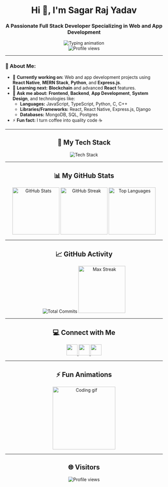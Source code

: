 <h1 align="center">Hi 👋, I'm Sagar Raj Yadav</h1>
<h3 align="center">A Passionate Full Stack Developer Specializing in Web and App Development</h3>

<div align="center">
  <img src="https://readme-typing-svg.demolab.com?font=Fira+Code&size=22&duration=4000&pause=1000&color=37BCF7&center=true&vCenter=true&width=600&lines=Frontend+%7C+Backend+%7C+App+Developer;Always+Learning+%7C+Problem+Solver+%F0%9F%A7%91%E2%80%8D%F0%9F%92%BB" alt="Typing animation" />
</div>

<div align="center">
  <img src="https://komarev.com/ghpvc/?username=sagar-raj-yadav&label=Profile+Views&color=brightgreen&style=flat-square" alt="Profile views" />
</div>

---

### 🌟 About Me:
- 🔭 **Currently working on:** Web and app development projects using **React Native**, **MERN Stack**, **Python**, and **Express.js**.
- 🌱 **Learning next:** **Blockchain** and advanced **React** features.
- 💬 **Ask me about:** **Frontend**, **Backend**, **App Development**, **System Design**, and technologies like:
  - **Languages:** JavaScript, TypeScript, Python, C, C++
  - **Libraries/Frameworks:** React, React Native, Express.js, Django
  - **Databases:** MongoDB, SQL, Postgres
- ⚡ **Fun fact:** I turn coffee into quality code ☕


---

<h2 align="center">🚀 My Tech Stack</h2>
<div align="center">
  <img src="https://skillicons.dev/icons?i=html,css,javascript,typescript,react,nodejs,express,mongodb,sql,postgres,python,django,c,cpp,github,git,androidstudio,vscode,figma,aws" alt="Tech Stack" />
</div>

---

<h2 align="center">📊 My GitHub Stats</h2>
<div align="center">
  <img src="https://github-readme-stats.vercel.app/api?username=sagar-raj-yadav&show_icons=true&theme=radical" height="150" alt="GitHub Stats" />
  <img src="https://streak-stats.demolab.com?user=sagar-raj-yadav&theme=radical" height="150" alt="GitHub Streak" />
  <img src="https://github-readme-stats.vercel.app/api/top-langs/?username=sagar-raj-yadav&layout=compact&theme=radical" height="150" alt="Top Languages" />
</div>

---

<h2 align="center">📈 GitHub Activity</h2>
<div align="center">
  <img src="https://img.shields.io/github/commits-since/sagar-raj-yadav/sagar-raj-yadav/1.0.0?label=Total%20Commits&style=for-the-badge" alt="Total Commits" />
  <img src="https://streak-stats.demolab.com?user=sagar-raj-yadav&theme=radical&date_format=M%20j%5B%2C%20Y%5D" height="150" alt="Max Streak" />
</div>

---

<h2 align="center">💻 Connect with Me</h2>
<div align="center">
  <a href="https://linkedin.com/in/sagar-raj-yadav-751a18191" target="_blank">
    <img src="https://img.shields.io/static/v1?message=LinkedIn&logo=linkedin&label=&color=0e76a8&logoColor=white&style=for-the-badge" height="35" />
  </a>
  <a href="mailto:sagarrajyadav2002@gmail.com" target="_blank">
    <img src="https://img.shields.io/static/v1?message=Gmail&logo=gmail&label=&color=red&logoColor=white&style=for-the-badge" height="35" />
  </a>
  <a href="https://instagram.com/sagar__.yadav_" target="_blank">
    <img src="https://img.shields.io/static/v1?message=Instagram&logo=instagram&label=&color=E4405F&logoColor=white&style=for-the-badge" height="35" />
  </a>
</div>

---

<h2 align="center">⚡ Fun Animations</h2>
<div align="center">
  <img src="https://media.giphy.com/media/26tn33aiTi1jkl6H6/giphy.gif" height="200" alt="Coding gif" />
</div>

---

<h2 align="center">🌐 Visitors</h2>
<div align="center">
  <img src="https://komarev.com/ghpvc/?username=sagar-raj-yadav&label=Profile+Views&color=brightgreen&style=flat-square" alt="Profile views" />
</div>
